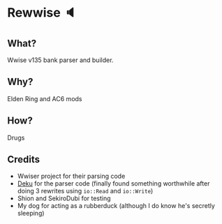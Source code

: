 # Rewwise :speaker:

## What?
Wwise v135 bank parser and builder.

## Why?
Elden Ring and AC6 mods

## How?
Drugs

## Credits
- Wwiser project for their parsing code
- [Deku](https://github.com/sharksforarms/deku) for the parser code (finally found something worthwhile after doing 3 rewrites using `io::Read` and `io::Write`)
- Shion and SekiroDubi for testing
- My dog for acting as a rubberduck (although I do know he's secretly sleeping)
